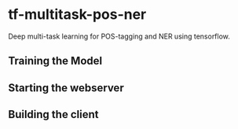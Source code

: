 # tf-multitask-pos-ner
Deep multi-task learning for POS-tagging and NER using tensorflow. 
## Training the Model

## Starting the webserver

## Building the client
